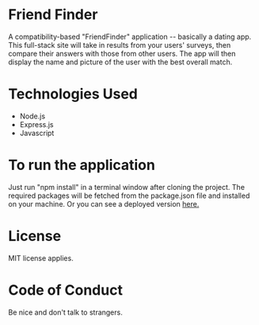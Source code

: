 # Friend Finder
A compatibility-based "FriendFinder" application -- basically a dating app. This full-stack site will take in results from your users' surveys, then compare their answers with those from other users. The app will then display the name and picture of the user with the best overall match.

# Technologies Used
* Node.js
* Express.js
* Javascript

# To run the application
Just run "npm install" in a terminal window after cloning the project. The required packages will be fetched from the package.json file and installed on your machine. Or you can see a deployed version [here.](https://whispering-beyond-26211.herokuapp.com/)

# License
MIT license applies.

# Code of Conduct
Be nice and don't talk to strangers.
